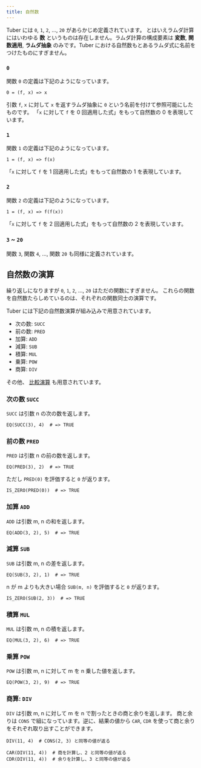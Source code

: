 ```yaml
---
title: 自然数
---
```


Tuber には `0`, `1`, `2`, ..., `20` があらかじめ定義されています。
とはいえラムダ計算にはいわゆる **数** というものは存在しません。ラムダ計算の構成要素は **変数**, **関数適用**, **ラムダ抽象** のみです。Tuber における自然数もとあるラムダ式に名前をつけたものにすぎません。

### `0`

関数 `0` の定義は下記のようになっています。

```
0 = (f, x) => x
```

引数 `f`, `x` に対して `x` を返すラムダ抽象に `0` という名前を付けて参照可能にしたものです。
「`x` に対して `f` を 0 回適用した式」をもって自然数の 0 を表現しています。

### `1`

関数 `1` の定義は下記のようになっています。

```
1 = (f, x) => f(x)
```

「`x` に対して `f` を 1 回適用した式」をもって自然数の 1 を表現しています。

### `2`

関数 `2` の定義は下記のようになっています。

```
1 = (f, x) => f(f(x))
```

「`x` に対して `f` を 2 回適用した式」をもって自然数の 2 を表現しています。

### `3` ~ `20`

関数 `3`, 関数 `4`, ..., 関数 `20` も同様に定義されています。

## 自然数の演算

繰り返しになりますが `0`, `1`, `2`, ..., `20` はただの関数にすぎません。
これらの関数を自然数たらしめているのは、それぞれの関数同士の演算です。

Tuber には下記の自然数演算が組み込みで用意されています。

- 次の数: `SUCC`
- 前の数: `PRED`
- 加算: `ADD`
- 減算: `SUB`
- 積算: `MUL`
- 乗算: `POW`
- 商算: `DIV`

その他、 [比較演算](/functions/compare/) も用意されています。

### 次の数 `SUCC`

`SUCC` は引数 n の次の数を返します。

```
EQ(SUCC(3), 4)  # => TRUE
```

### 前の数 `PRED`

`PRED` は引数 n の前の数を返します。

```
EQ(PRED(3), 2)  # => TRUE
```

ただし `PRED(0)` を評価すると `0` が返ります。

```
IS_ZERO(PRED(0))  # => TRUE
```

### 加算 `ADD`

`ADD` は引数 m, n の和を返します。

```
EQ(ADD(3, 2), 5)  # => TRUE
```

### 減算 `SUB`

`SUB` は引数 m, n の差を返します。

```
EQ(SUB(3, 2), 1)  # => TRUE
```

n が m よりも大きい場合 `SUB(m, n)` を評価すると `0` が返ります。

```
IS_ZERO(SUB(2, 3))  # => TRUE
```

### 積算 `MUL`

`MUL` は引数 m, n の積を返します。

```
EQ(MUL(3, 2), 6)  # => TRUE
```

### 乗算 `POW`

`POW` は引数 m, n に対して m を n 乗した値を返します。

```
EQ(POW(3, 2), 9)  # => TRUE
```

### 商算: `DIV`

`DIV` は引数 m, n に対して m を n で割ったときの商と余りを返します。
商と余りは `CONS` で組になっています。逆に、結果の値から `CAR`, `CDR` を使って商と余りをそれぞれ取り出すことができます。

```
DIV(11, 4)  # CONS(2, 3) と同等の値が返る

CAR(DIV(11, 4))  # 商を計算し、2 と同等の値が返る
CDR(DIV(11, 4))  # 余りを計算し、3 と同等の値が返る
```
